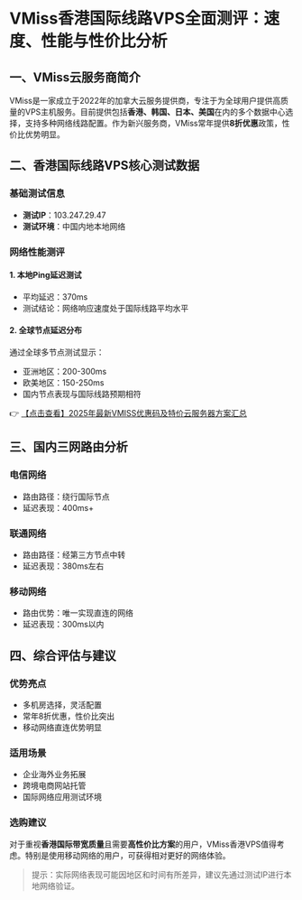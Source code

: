 # VMiss香港国际线路VPS全面测评：速度、性能与性价比分析

## 一、VMiss云服务商简介
VMiss是一家成立于2022年的加拿大云服务提供商，专注于为全球用户提供高质量的VPS主机服务。目前提供包括**香港、韩国、日本、美国**在内的多个数据中心选择，支持多种网络线路配置。作为新兴服务商，VMiss常年提供**8折优惠**政策，性价比优势明显。

## 二、香港国际线路VPS核心测试数据
### 基础测试信息
- **测试IP**：103.247.29.47
- **测试环境**：中国内地本地网络

### 网络性能测评
#### 1. 本地Ping延迟测试
- 平均延迟：370ms
- 测试结论：网络响应速度处于国际线路平均水平

#### 2. 全球节点延迟分布
通过全球多节点测试显示：
- 亚洲地区：200-300ms
- 欧美地区：150-250ms
- 国内节点表现与国际线路预期相符

👉 [【点击查看】2025年最新VMISS优惠码及特价云服务器方案汇总](https://bit.ly/Vmiss)

## 三、国内三网路由分析
### 电信网络
- 路由路径：绕行国际节点
- 延迟表现：400ms+

### 联通网络
- 路由路径：经第三方节点中转
- 延迟表现：380ms左右

### 移动网络
- 路由优势：唯一实现直连的网络
- 延迟表现：300ms以内

## 四、综合评估与建议
### 优势亮点
- 多机房选择，灵活配置
- 常年8折优惠，性价比突出
- 移动网络直连优势明显

### 适用场景
- 企业海外业务拓展
- 跨境电商网站托管
- 国际网络应用测试环境

### 选购建议
对于重视**香港国际带宽质量**且需要**高性价比方案**的用户，VMiss香港VPS值得考虑。特别是使用移动网络的用户，可获得相对更好的网络体验。

> 提示：实际网络表现可能因地区和时间有所差异，建议先通过测试IP进行本地网络验证。